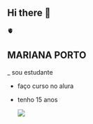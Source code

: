 ## Hi there 👋
🫀

## MARIANA PORTO 

_ sou estudante

- faço curso no alura

- tenho 15 anos


  ![](https://media1.tenor.com/m/CnTxN4UrdysAAAAC/boo-hug.gif)



